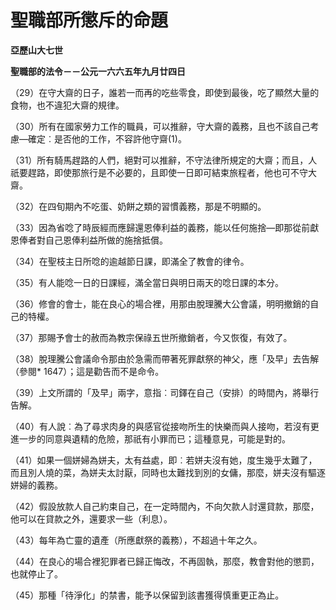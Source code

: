# 聖職部所懲斥的命題


**亞歷山大七世**

**聖職部的法令－－公元一六六五年九月廿四日**





（29）在守大齋的日子，誰若一而再的吃些零食，即使到最後，吃了顯然大量的食物，也不違犯大齋的規律。

（30）所有在國家勞力工作的職員，可以推辭，守大齋的義務，且也不該自己考慮—確定︰是否他的工作，不容許他守齋(1)。

（31）所有騎馬趕路的人們，絕對可以推辭，不守法律所規定的大齋；而且，人祇要趕路，即使那旅行是不必要的，且即使一日即可結束旅程者，他也可不守大齋。

（32）在四旬期內不吃蛋、奶餅之類的習慣義務，那是不明顯的。

（33）因為省唸了時辰經而應歸還恩俸利益的義務，能以任何施捨—即那從前獻恩俸者對自己恩俸利益所做的施捨抵償。

（34）在聖枝主日所唸的逾越節日課，即滿全了教會的律令。

（35）有人能唸一日的日課經，滿全當日與明日兩天的唸日課的本分。

（36）修會的會士，能在良心的場合裡，用那由脫理騰大公會議，明明撤銷的自己的特權。

（37）那賜予會士的赦而為教宗保祿五世所撤銷者，今又恢復，有效了。

（38）脫理騰公會議命令那由於急需而帶著死罪獻祭的神父，應「及早」去告解（參閱* 1647）；這是勸告而不是命令。

（39）上文所謂的「及早」兩字，意指︰司鐸在自己（安排）的時間內，將舉行告解。

（40）有人說︰為了尋求肉身的與感官從接吻所生的快樂而與人接吻，若沒有更進一步的同意與遺精的危險，那祇有小罪而已；這種意見，可能是對的。

（41）如果一個姘婦為姘夫，太有益處，即︰若姘夫沒有她，度生幾乎太難了，而且別人燒的菜，為姘夫太討厭，同時也太難找到別的女傭，那麼，姘夫沒有驅逐姘婦的義務。

（42）假設放款人自己約束自己，在一定時間內，不向欠款人討還貸款，那麼，他可以在貸款之外，還要求一些（利息）。

（43）每年為亡靈的遺產（所應獻祭的義務），不超過十年之久。

（44）在良心的場合裡犯罪者已歸正悔改，不再固執，那麼，教會對他的懲罰，也就停止了。

（45）那種「待淨化」的禁書，能予以保留到該書獲得慎重更正為止。

